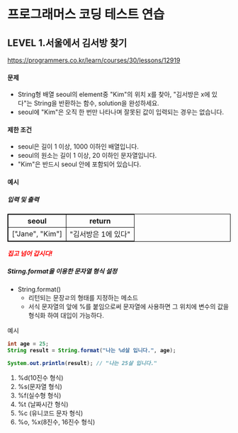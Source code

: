 # 프로그래머스 코딩 테스트 연습 
## LEVEL 1.서울에서 김서방 찾기
https://programmers.co.kr/learn/courses/30/lessons/12919

#### 문제
- String형 배열 seoul의 element중 "Kim"의 위치 x를 찾아, "김서방은 x에 있다"는 String을 반환하는 함수, solution을 완성하세요.
- seoul에 "Kim"은 오직 한 번만 나타나며 잘못된 값이 입력되는 경우는 없습니다.

#### 제한 조건
- seoul은 길이 1 이상, 1000 이하인 배열입니다.
- seoul의 원소는 길이 1 이상, 20 이하인 문자열입니다.
- "Kim"은 반드시 seoul 안에 포함되어 있습니다.

#### 예시
##### 입력 및 출력
|seoul|return|
|----|----|
|["Jane", "Kim"]|"김서방은 1에 있다"|



<span>*집고 넘어 갑시다!*</span></br>

##### Stirng.format을 이용한 문자열 형식 설정
- String.format()
   - 리턴되는 문장ㄹ의 형태를 지정하는 메소드
   - 서식 문자열의 앞에 %를 붙임으로써 문자열에 사용하면 그 위치에 변수의 값을 형식화 하여 대입이 가능하다.

예시
```java
int age = 25;
String result = String.format("나는 %d살 입니다.", age);

System.out.println(result); // "나는 25살 입니다."
```

1. %d(10진수 형식)
2. %s(문자열 형식)
3. %f(실수형 형식)
4. %t (날짜시간 형식)
5. %c (유니코드 문자 형식)
6. %o, %x(8진수, 16진수 형식)


<style type="text/css">
span{
	color:red;
	font-weight:bold;
}

table, td, th {
        border:0.5px solid black;
}
</style>
